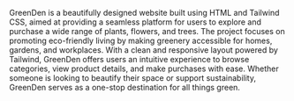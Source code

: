 GreenDen is a beautifully designed website built using HTML and Tailwind CSS, aimed at providing a seamless platform for users to explore and purchase a wide range of plants, flowers, and trees. The project focuses on promoting eco-friendly living by making greenery accessible for homes, gardens, and workplaces. With a clean and responsive layout powered by Tailwind, GreenDen offers users an intuitive experience to browse categories, view product details, and make purchases with ease. Whether someone is looking to beautify their space or support sustainability, GreenDen serves as a one-stop destination for all things green.
